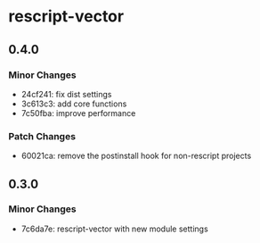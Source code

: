 # rescript-vector

## 0.4.0

### Minor Changes

- 24cf241: fix dist settings
- 3c613c3: add core functions
- 7c50fba: improve performance

### Patch Changes

- 60021ca: remove the postinstall hook for non-rescript projects

## 0.3.0

### Minor Changes

- 7c6da7e: rescript-vector with new module settings
